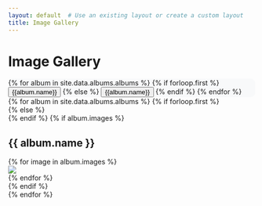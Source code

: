 ```yaml
---
layout: default  # Use an existing layout or create a custom layout
title: Image Gallery
---
```

<h1 class="text-center">Image Gallery</h1>
<style>
  /* Add your custom styles here */
  .nav-tabs {
    background-color: #f8f9fa; /* Change to your desired background color */
    border: none; /* Remove the default border */
    border-radius: 10px; /* Add rounded corners */
  }

  .nav-tabs .nav-link {
    color: #333; /* Change text color */
    background-color: transparent; /* Make the background transparent */
    border: none; /* Remove border */
    border-radius: 10px 10px 0 0; /* Adjust rounded corners for the top */
    margin: 0;
    padding: 10px 20px; /* Adjust padding for better spacing */
    transition: background-color 0.3s ease, color 0.3s ease; /* Add smooth transitions */
  }

  .nav-tabs .nav-link.active {
    color: #fff; /* Change text color for active tab */
    background-color: #007bff; /* Change background color for active tab */
  }
</style>

<div class="container">
<nav>
  <div class="nav nav-tabs" id="nav-tab" role="tablist">
      {% for album in site.data.albums.albums %}
        {% if forloop.first  %}
            <button class="nav-link active" id="nav-{{album.name}}-tab" data-bs-toggle="tab" data-bs-target="#nav-{{album.name}}" type="button" role="tab" aria-controls="nav-{{album.name}}" aria-selected="true">{{album.name}}</button>
        {% else %}
            <button class="nav-link" id="nav-{{album.name}}-tab" data-bs-toggle="tab" data-bs-target="#nav-{{album.name}}" type="button" role="tab" aria-controls="nav-{{album.name}}" aria-selected="false">{{album.name}}</button>
        {% endif %}
      {% endfor %}
  </div>
</nav>
<div class="tab-content" id="nav-tabContent">
        {% for album in site.data.albums.albums %}
            {% if forloop.first  %}
                <div class="tab-pane  fade show active" id="nav-{{album.name}}" role="tabpanel" aria-labelledby="nav-{{album.name}}-tab">
            {% else %}
                <div class="tab-pane fade" id="nav-{{album.name}}" role="tabpanel" aria-labelledby="nav-{{album.name}}-tab">
            {% endif %}
                    {% if album.images %}
                        <h2> {{ album.name }} </h2>
                        <div class="row">
                            {% for image in album.images %}
                            <div class="col-md-4">
                            <a href="https://media.githubusercontent.com/media/maxlund/sd-showcase/main/{{ image.imagePath }}" data-type="image" data-gallery="{{album.name}}-gallery"  class="my-lightbox-toggle container-md">
                                <img  src="https://media.githubusercontent.com/media/maxlund/sd-showcase/main/{{ image.imagePath }}" class="img-fluid img-thumbnail"/>
                            </a>
                            </div>
                            {% endfor %}
                        </div>
                    {% endif %}
                </div>
        {% endfor %}
</div>
